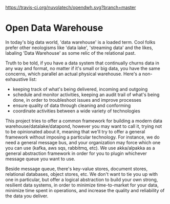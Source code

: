 https://travis-ci.org/nuvolatech/opendwh.svg?branch=master

Open Data Warehouse
====================


In today's big data world, 'data warehouse' is a loaded term. Cool folks prefer other neologisms 
like 'data lake', 'streaming data' and the likes, labaling 'Data Warehouse' as some relic of the relational past.

Truth to be told, if you have a data system that continually churns data in any way and format, no matter 
if it's small or big data, you have the same concerns, which parallel an actual physical warehouse.
Here's a non-exhaustive list:

- keeping track of what's being delivered, incoming and outgoing
- schedule and monitor activities, keeping an audit trail of what's being done, in order to troubleshoot issues and improve processes
- ensure quality of data through cleaning and conforming
- coordinate activities between a wide variety of technologies

This project tries to offer a common framework for building a modern data warehouse/datalake/datapond,
however you may want to call it, trying not to be opinionated about it, meaning that we'll try to offer 
a general framework without imposing a particular technology.
For instance, we do need a general message bus, and your organization may force which one you can use (kafka,
aws sqs, rabbitmq, etc). We use akka/alpakka as a general abstraction framework in order for you to 
plugin whichever message queue you want to use. 

Beside message queue, there's key-value stores, document stores, relational databases, object stores, etc.
We don't want to tie you up with one in particular, but offer a logical abstraction to build your own strong, 
resilient data systems, in order to minimize time-to-market for your data, minimize time spent in operations,
and increase the quality and reliability of the data you deliver.

 